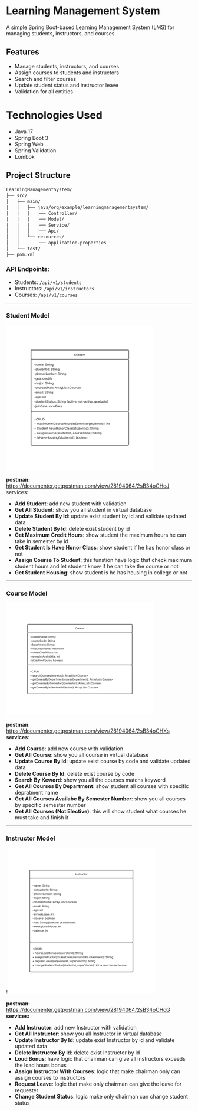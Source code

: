 # Learning Management System
A simple Spring Boot-based Learning Management System (LMS) for managing students, instructors, and courses.

## Features

- Manage students, instructors, and courses
- Assign courses to students and instructors
- Search and filter courses
- Update student status and instructor leave
- Validation for all entities

# Technologies Used

- Java 17
- Spring Boot 3
- Spring Web
- Spring Validation
- Lombok

## Project Structure

```
LearningManagementSystem/
├── src/
│   ├── main/
│   │   ├── java/org/example/learningmanagementsystem/
│   │   │   ├── Controller/
│   │   │   ├── Model/
│   │   │   ├── Service/
│   │   │   └── Api/
│   │   └── resources/
│   │       └── application.properties
│   └── test/
├── pom.xml
```
### **API Endpoints:**
- Students: `/api/v1/students`
- Instructors: `/api/v1/instructors`
- Courses: `/api/v1/courses`

<hr>

### Student Model
<img src="Student.png" alt="Student uml" width="400"/>

**postman:**  https://documenter.getpostman.com/view/28194064/2sB34oCHcJ  
services:
* **Add Student**: add new student with validation
* **Get All Student**: show you all student in virtual database
* **Update Student By Id**: update exist student by id and validate updated data
* **Delete Student By Id**: delete exist student by id
* **Get Maximum Credit Hours**: show student the maximum hours he can take in semester by id
* **Get Student Is Have Honor Class**: show student if he has honor class or not
* **Assign Course To Student**: this funstion have logic that check maximum student hours and let student know if he can take the course or not
* **Get Student Housing**: show student is he has housing in college or not
<hr>

### Course Model
<img src="Course.png" alt="course uml" width="400"/>

**postman**: https://documenter.getpostman.com/view/28194064/2sB34oCHXs  
**services**:
* **Add Course**: add new course with validation
* **Get All Course**: show you all course in virtual database
* **Update Course By Id**: update exist course by code and validate updated data
* **Delete Course By Id**: delete exist course by code
* **Search By Keword**: show you all the courses matchs keyword
* **Get All Courses By Department**: show student all courses with specific depratment name
* **Get All Courses Availabe By Semester Number**: show you all courses by specific semester number
* **Get All Courses (Not Elective)**: this will show student what courses he must take and finish it

<hr>

### Instructor Model
!<img src="Instructor.png" alt="Instructor uml" width="400"/>

**postman:** https://documenter.getpostman.com/view/28194064/2sB34oCHcG  
**services:**
* **Add Instructor**: add new Instructor with validation
* **Get All Instructor**: show you all Instructor in virtual database
* **Update Instructor By Id**: update exist Instructor by id and validate updated data
* **Delete Instructor By Id**: delete exist Instructor by id
* **Loud Bonus**: have logic that chairman can give all instructors exceeds the load hours bonus
* **Assign Instructor With Courses**: logic that make chairman only can assign courses to instructors
* **Request Leave**: logic that make only chairman can give the leave for requester
* **Change Student Status**: logic make only chairman can change student status